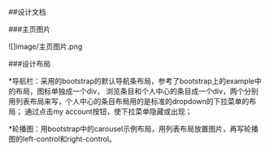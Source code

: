 ##设计文档

###主页图片

![]image/主页图片.png

###设计布局

*导航栏：采用的bootstrap的默认导航条布局，参考了bootstrap上的example中的布局，图标单独成一个div，
浏览条目和个人中心的条目成一个div，两个分别用列表布局来写，个人中心的条目布局用的是标准的dropdown的下拉菜单的布局；
通过点击my account按钮，使下拉菜单隐藏或出现；

*轮播图：用bootstrap中的carousel示例布局，用列表布局放置图片，再写轮播图的left-control和right-control。
